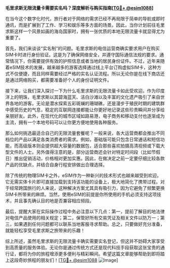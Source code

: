 **毛里求斯无限流量卡需要实名吗？深度解析与购买指南[[TG💪+ @esim1088](https://t.me/s/esim1088)]**

在当今这个数字化时代，旅行者对于网络的需求已经不再局限于简单的导航或即时通讯，而是扩展到了工作、学习和娱乐等多方面的场景。因此，当你计划前往毛里求斯这样一个风景如画的海岛国家时，拥有一张优质的本地无限流量卡就显得尤为重要了。

首先，我们来谈谈“实名制”的问题。毛里求斯的电信运营商确实要求用户在购买SIM卡时进行身份验证。这是为了确保网络安全，并遵守国际通信法规的要求。通常情况下，你需要提供有效的护照信息或者当地的居民身份证件。不过，近年来随着eSIM技术的发展，越来越多的游客选择通过线上平台订购虚拟SIM卡，这种方式不仅便捷，而且同样需要经过严格的实名认证流程。所以无论你是在线下商店还是通过网络购买，都需要准备好个人的身份证明文件。

接下来，让我们深入探讨一下为什么毛里求斯的无限流量卡如此受欢迎。作为印度洋上的明珠，毛里求斯以其碧海蓝天、洁白沙滩以及丰富的文化遗产吸引了来自世界各地的游客。无论是潜水探索五彩斑斓的珊瑚礁，还是漫步于殖民时期的建筑群中感受历史的气息，稳定的互联网连接都能让你更好地记录这些珍贵瞬间并分享给亲朋好友。此外，在现代化的城市区域如路易港，电子商务和移动支付也逐渐成为主流，拥有一个本地号码可以让你更方便地使用各种服务。

那么如何挑选最适合自己的无限流量套餐呢？一般来说，各大运营商都会推出不同档位的产品以满足各类消费者的需求。例如，基础版可能只包含日常通话和短信功能，而高级版本则会提供超大容量的数据包，适合那些喜欢拍摄高清视频或下载大型文件的人士。另外值得注意的是，部分运营商还会针对特定时间段（比如节假日）推出促销活动，价格相对更加实惠。因此，在做决定之前一定要仔细比较各款产品的优缺点，并结合自身行程安排做出合理选择。

除了传统的物理SIM卡之外，eSIM作为一种新兴的技术形式也越来越受到欢迎。它无需实体卡片即可直接加载到支持该功能的设备上，极大地简化了携带过程。对于经常跨国旅行的人来说，这种解决方案尤其具有吸引力，因为它避免了频繁更换SIM卡所带来的麻烦。当然，使用eSIM的前提是你所使用的手机必须支持这项技术，并且事先确认目的地是否兼容相应频段。

最后，提醒大家在实际操作过程中务必注意以下几点：第一，提前了解目的地法律对电信产品使用的相关规定；第二，保管好所有交易凭证及相关文件以防万一；第三，如果遇到任何问题都可以联系当地客服寻求帮助。总之，只要做好充分准备，就能轻松享受毛里求斯之旅带来的乐趣！

综上所述，虽然毛里求斯的无限流量卡确实需要实名登记，但这并不妨碍大家享受到高质量的服务体验。无论你是通过传统方式还是现代科技手段获取这张宝贵的通行证，都将为你的旅程增添更多便利与精彩瞬间。希望这篇文章能够帮助到即将踏上这段奇妙旅程的朋友们！[[TG💪+ @esim1088](https://t.me/s/esim1088) ![Image](https://i.postimg.cc/4NQfJmqS/Snipaste-2025-05-13-00-14-12.png)]